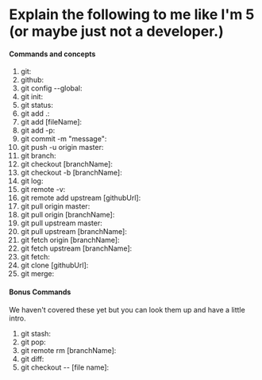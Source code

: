 # Explain the following to me like I'm 5 (or maybe just not a developer.)

#### Commands and concepts
1. git:
1. github:
1. git config --global:
1. git init:
1. git status:
1. git add .:
1. git add [fileName]:
1. git add -p:
1. git commit -m "message":
1. git push -u origin master:
1. git branch:
1. git checkout [branchName]:
1. git checkout -b [branchName]:
1. git log:
1. git remote -v:
1. git remote add upstream [githubUrl]:
1. git pull origin master:
1. git pull origin [branchName]:
1. git pull upstream master:
1. git pull upstream [branchName]:
1. git fetch origin [branchName]:
1. git fetch upstream [branchName]:
1. git fetch:
1. git clone [githubUrl]:
1. git merge:

#### Bonus Commands
We haven't covered these yet but you can look them up and have a little intro.

1. git stash:
1. git pop:
1. git remote rm [branchName]:
1. git diff:
1. git checkout -- [file name]:
